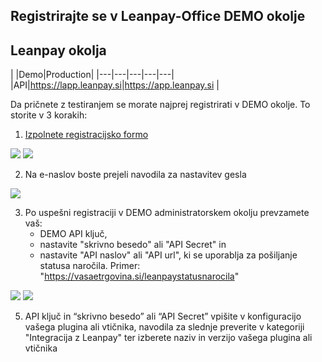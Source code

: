 ## Registrirajte se v Leanpay-Office DEMO okolje

## Leanpay okolja

\|   |Demo|Production|
\|---|---|---|---|---|
|API|<https://lapp.leanpay.si>|<https://app.leanpay.si> |

Da pričnete z testiranjem se morate najprej registrirati v DEMO okolje.
To storite v 3 korakih:

1. [Izpolnete registracijsko formo](https://lvendor.leanpay.si/#/register)

![](https://storage.googleapis.com/stoplight-resources/registracija_leanpay_demo/1\_Register.png) ![](https://storage.googleapis.com/stoplight-resources/registracija_leanpay_demo/2\_success.png)

2. Na e-naslov boste prejeli navodila za nastavitev gesla

![](https://storage.googleapis.com/stoplight-resources/registracija_leanpay_demo/3_email_set_password.png)

3. Po uspešni registraciji v DEMO administratorskem okolju prevzamete vaš:
   - DEMO API ključ,
   - nastavite "skrivno besedo" ali "API Secret" in
   - nastavite "API naslov" ali "API url", ki se uporablja za pošiljanje statusa naročila. Primer: "<https://vasaetrgovina.si/leanpaystatusnarocila>"

![](https://storage.googleapis.com/stoplight-resources/registracija_leanpay_demo/4\_nastavitve.png) ![](https://storage.googleapis.com/stoplight-resources/registracija_leanpay_demo/5\_nastavitve\_2.png)

5. API ključ in “skrivno besedo” ali “API Secret” vpišite v konfiguracijo vašega plugina ali vtičnika, navodila za slednje preverite v kategoriji "Integracija z Leanpay" ter izberete naziv in verzijo vašega plugina ali vtičnika